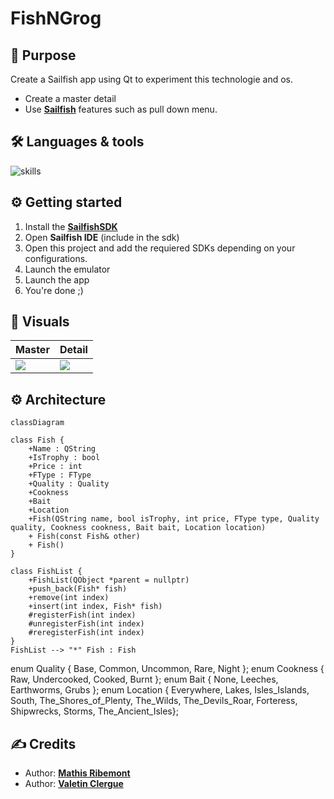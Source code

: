# FishNGrog

## 📝 Purpose

Create a Sailfish app using Qt to experiment this technologie and os. 

- Create a master detail
- Use [**Sailfish**](https://docs.sailfishos.org/Tools/Sailfish_SDK/) features such as pull down menu.

## 🛠 Languages & tools

![skills](https://skillicons.dev/icons?i=qt,cpp)  

## ⚙️ Getting started

1. Install the [**SailfishSDK**](https://docs.sailfishos.org/Tools/Sailfish_SDK/)
2. Open **Sailfish IDE** (include in the sdk)
3. Open this project and add the requiered SDKs depending on your configurations.
4. Launch the emulator
5. Launch the app
6. You're done ;)

## 📍 Visuals

| Master | Detail |
| --- | --- |
| ![](Documentions/screens/master.png) | ![](Documentation/screens/detail.png) |

## ⚙️ Architecture

```mermaid
classDiagram

class Fish {
    +Name : QString
    +IsTrophy : bool
    +Price : int
    +FType : FType
    +Quality : Quality
    +Cookness
    +Bait
    +Location
    +Fish(QString name, bool isTrophy, int price, FType type, Quality quality, Cookness cookness, Bait bait, Location location)
    + Fish(const Fish& other)
    + Fish()
}

class FishList {
    +FishList(QObject *parent = nullptr)
    +push_back(Fish* fish)
    +remove(int index)
    +insert(int index, Fish* fish)
    #registerFish(int index)
    #unregisterFish(int index)
    #reregisterFish(int index)
}
FishList --> "*" Fish : Fish
```


enum Quality { Base, Common, Uncommon, Rare, Night };
enum Cookness { Raw, Undercooked, Cooked, Burnt };
enum Bait { None, Leeches, Earthworms, Grubs };
enum Location { Everywhere, Lakes, Isles_Islands, South, The_Shores_of_Plenty, The_Wilds, The_Devils_Roar, Forteress, Shipwrecks, Storms, The_Ancient_Isles};

   
## ✍️ Credits 

* Author: [**Mathis Ribemont**](https://github.com/TEDDAC)
* Author: [**Valetin Clergue**](https://github.com/HandyS11)